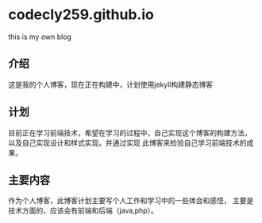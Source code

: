 # codecly259.github.io
this is my own blog

## 介绍
这是我的个人博客，现在正在构建中，计划使用jekyll构建静态博客

## 计划
目前正在学习前端技术，希望在学习的过程中，自己实现这个博客的构建方法， 以及自己实现设计和样式实现。并通过实现 此博客来检验自己学习前端技术的成果。

## 主要内容
作为个人博客，此博客计划主要写个人工作和学习中的一些体会和感悟， 主要是技术方面的，应该会有前端和后端（java,php）。
